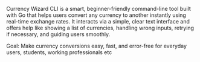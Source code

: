 Currency Wizard CLI is a smart, beginner-friendly command-line tool built with Go that helps users convert any currency to another instantly using real-time exchange rates.
It interacts via a simple, clear text interface and offers help like showing a list of currencies, handling wrong inputs, retrying if necessary, and guiding users smoothly.

Goal: Make currency conversions easy, fast, and error-free for everyday users, students, working professionals etc
